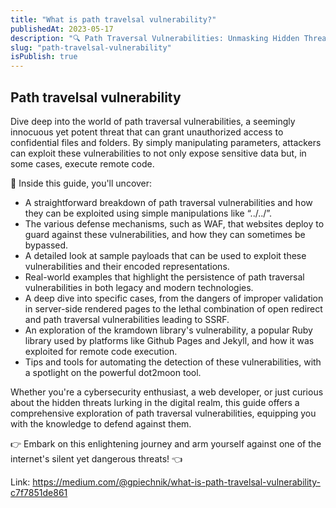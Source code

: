 ```yaml
---
title: "What is path travelsal vulnerability?"
publishedAt: 2023-05-17
description: "🔍 Path Traversal Vulnerabilities: Unmasking Hidden Threats 🔍"
slug: "path-travelsal-vulnerability"
isPublish: true
---
```


## Path travelsal vulnerability

Dive deep into the world of path traversal vulnerabilities, a seemingly innocuous yet potent threat that can grant unauthorized access to confidential files and folders. By simply manipulating parameters, attackers can exploit these vulnerabilities to not only expose sensitive data but, in some cases, execute remote code.

🔑 Inside this guide, you'll uncover:

- A straightforward breakdown of path traversal vulnerabilities and how they can be exploited using simple manipulations like “../../”.
- The various defense mechanisms, such as WAF, that websites deploy to guard against these vulnerabilities, and how they can sometimes be bypassed.
- A detailed look at sample payloads that can be used to exploit these vulnerabilities and their encoded representations.
- Real-world examples that highlight the persistence of path traversal vulnerabilities in both legacy and modern technologies.
- A deep dive into specific cases, from the dangers of improper validation in server-side rendered pages to the lethal combination of open redirect and path traversal vulnerabilities leading to SSRF.
- An exploration of the kramdown library's vulnerability, a popular Ruby library used by platforms like Github Pages and Jekyll, and how it was exploited for remote code execution.
- Tips and tools for automating the detection of these vulnerabilities, with a spotlight on the powerful dot2moon tool.

Whether you're a cybersecurity enthusiast, a web developer, or just curious about the hidden threats lurking in the digital realm, this guide offers a comprehensive exploration of path traversal vulnerabilities, equipping you with the knowledge to defend against them.

👉 Embark on this enlightening journey and arm yourself against one of the internet's silent yet dangerous threats! 👈

Link: https://medium.com/@gpiechnik/what-is-path-travelsal-vulnerability-c7f7851de861

